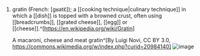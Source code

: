 1. gratin (French: [ɡʁatɛ̃]); a [[cooking technique|culinary technique]] in which a [[dish]] is topped with a browned crust, often using [[breadcrumbs]], [[grated cheese]], [[egg]] or [[cheese]].^[https://en.wikipedia.org/wiki/Gratin]
   
   A macaroni, cheese and meat gratin^[By Luigi Novi, CC BY 3.0, https://commons.wikimedia.org/w/index.php?curid=20984140]
   ![image](https://upload.wikimedia.org/wikipedia/commons/d/dd/8.28.12CheeseburgerMacByLuigiNovi1.jpg)
